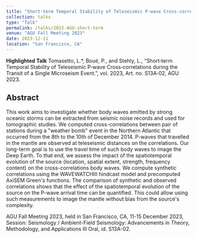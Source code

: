 ```yaml
---
title: "Short‐term Temporal Stability of Teleseismic P‐wave Cross‐correlations during the Transit of a Single Microseism Event"
collection: talks
type: "Talk"
permalink: /talks/2023-AGU-short-term
venue: "AGU Fall Meeting 2023"
date: 2023-12-11
location: "San Francisco, CA"
---
```


**Highlighted Talk**
Tomasetto, L.*, Boué, P., and Stehly, L., “Short‐term Temporal Stability of Teleseismic P‐wave Cross‐correlations during the Transit of a Single Microseism Event.”, vol. 2023, Art. no. S13A‐02, AGU 2023.

## Abstract

This work aims to investigate whether body waves emitted by strong oceanic storms can be extracted from seismic noise records and used for tomographic studies. We computed cross-correlations between pair of stations during a "weather bomb" event in the Northern Atlantic that occurred from the 8th to the 10th of December 2014. P-waves that travelled in the mantle are observed at teleseismic distances on the correlations. Our long-term goal is to use the travel time of such body waves to image the Deep Earth. To that end, we assess the impact of the spatiotemporal evolution of the source (location, spatial extent, strength, frequency content) on the cross-correlations body waves. We compute synthetic correlations using the WAVEWATCHIII hindcast model and precomputed AxiSEM Green's functions. The comparison of synthetic and observed correlations shows that the effect of the spatiotemporal evolution of the source on the P-wave arrival time can be quantified. This could allow using such measurements to image the mantle without bias from the source's complexity.

AGU Fall Meeting 2023, held in San Francisco, CA, 11-15 December 2023, Session: Seismology / Ambient-Field Seismology: Advancements in Theory, Methodology, and Applications III Oral, id. S13A-02.